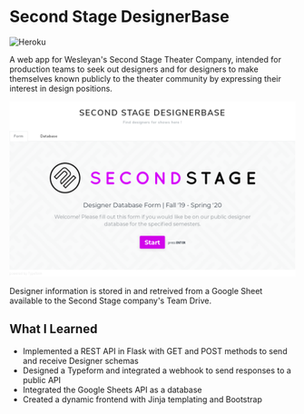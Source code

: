 # Second Stage DesignerBase

![Heroku](https://heroku-badge.herokuapp.com/?app=heroku-badge)

A web app for Wesleyan's Second Stage Theater Company, intended for production teams to seek out designers and for designers to make themselves known publicly to the theater community by expressing their interest in design positions.

![DesignerBase](https://raw.githubusercontent.com/msradam/2nd-stage-designerbase/master/assets/2s_db_screenshot.png)

Designer information is stored in and retreived from a Google Sheet available to the Second Stage company's Team Drive. 

## What I Learned

* Implemented a REST API in Flask with GET and POST methods to send and receive Designer schemas
* Designed a Typeform and integrated a webhook to send responses to a public API
* Integrated the Google Sheets API as a database
* Created a dynamic frontend with Jinja templating and Bootstrap
